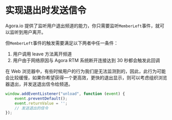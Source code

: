 # 实现退出时发送信令

Agora.io 提供了监听用户退出频道的能力，你只需要监听`MemberLeft`事件，就可以监听到用户离开。

但`MemberLeft`事件的触发需要满足以下两者中任一条件：

1. 用户调用 leave 方法离开频道
2. 用户由于网络原因与 Agora RTM 系统断开连接达到 30 秒都会触发此回调


在 Web 浏览器中，有些时候用户的行为我们是无法监测到的，因此，此行为可能会比较缓慢，如果你希望获得一个更高效，更快的退出显示，则可以考虑组织浏览器退出，并发送退出信令给频道。

```js
window.addEventListener("unload", function (event) {
    event.preventDefault();
    event.returnValue = '';
    // 发送退出的信令
});
```